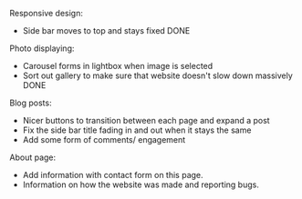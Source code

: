 Responsive design:
- Side bar moves to top and stays fixed DONE

Photo displaying:
- Carousel forms in lightbox when image is selected
- Sort out gallery to make sure that website doesn't slow down massively DONE

Blog posts:
- Nicer buttons to transition between each page and expand a post
- Fix the side bar title fading in and out when it stays the same
- Add some form of comments/ engagement

About page:
- Add information with contact form on this page.
- Information on how the website was made and reporting bugs.